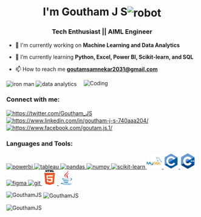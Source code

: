 <h1 align="center">I'm Goutham J S<img src="https://media.tenor.com/6mjhORYQX1UAAAAi/dm4uz3-foekoe.gif" alt="robot" align="center" height="60" width="60" /></h1>
<h3 align="center">Tech Enthusiast || AIML Engineer</h3>



- 🔭 I'm currently working on **Machine Learning and Data Analytics** 

- 🌱 I’m currently learning **Python, Excel, Power BI, Scikit-learn, and SQL**

- 📫 How to reach me **goutamsamnekar2031@gmail.com**


<img src="https://media.tenor.com/UiLQ_TyR6MMAAAAi/iron-man.gif" alt="iron man" align="center" height="50" width="50" />
<img src="https://tenor.com/bzzO8.gif" alt="data analytics" align="center" height="50" width="50" />

<img align="right" alt="Coding" width="300" src="https://d1ivubrj2a21dq.cloudfront.net/wp-content/uploads/2023/01/02152015/front-end-development.gif"  />

<h3 align="left">Connect with me:</h3>
<p align="left">
<a href="https://twitter.com/Goutham_JS" target="blank"><img align="center" src="https://raw.githubusercontent.com/rahuldkjain/github-profile-readme-generator/master/src/images/icons/Social/twitter.svg" alt="https://twitter.com/Goutham_JS" height="30" width="40" /></a>
<a href="https://www.linkedin.com/in/goutham-j-s-740aaa204/" target="blank"><img align="center" src="https://raw.githubusercontent.com/rahuldkjain/github-profile-readme-generator/master/src/images/icons/Social/linked-in-alt.svg" alt="https://www.linkedin.com/in/goutham-j-s-740aaa204/" height="30" width="40" /></a>
<a href="https://www.facebook.com/goutam.js.1/" target="blank"><img align="center" src="https://raw.githubusercontent.com/rahuldkjain/github-profile-readme-generator/master/src/images/icons/Social/facebook.svg" alt="https://www.facebook.com/goutam.js.1/" height="30" width="40" /></a>
<!-- <a href="https://www.codechef.com/users/goutham2031" target="blank"><img align="center" src="https://cdn.jsdelivr.net/npm/simple-icons@3.1.0/icons/codechef.svg" alt="https://www.codechef.com/users/goutham2031" height="30" width="40" /></a> -->

</p>

<h3 align="left">Languages and Tools:</h3>
<p align="left"> <a href="https://getbootstrap.com" target="_blank" rel="noreferrer"> 
 <a href="https://powerbi.microsoft.com/" target="_blank" rel="noreferrer"> 
  <img src="https://www.vectorlogo.zone/logos/microsoft_powerbi/microsoft_powerbi-icon.svg" alt="powerbi" width="60" height="40"/> 
</a> 
<a href="https://www.tableau.com/" target="_blank" rel="noreferrer"> 
  <img src="https://www.tableau.com/sites/default/files/pages/tableaulogo_highres.png" alt="tableau" width="60" height="40"/> 
</a> 
<a href="https://pandas.pydata.org/" target="_blank" rel="noreferrer"> 
  <img src="https://upload.wikimedia.org/wikipedia/commons/e/ed/Pandas_logo.svg" alt="pandas" width="60" height="40"/> 
</a> 
<a href="https://numpy.org/" target="_blank" rel="noreferrer"> 
  <img src="https://upload.wikimedia.org/wikipedia/commons/3/31/NumPy_logo_2020.svg" alt="numpy" width="0" height="40"/> 
</a>
 <a href="https://scikit-learn.org/" target="_blank" rel="noreferrer"> 
  <img src="https://upload.wikimedia.org/wikipedia/commons/0/05/Scikit_learn_logo_small.svg" alt="scikit-learn" width="60" height="40"/> 
</a> 
  <a href="https://www.mysql.com/" target="_blank" rel="noreferrer"> <img src="https://raw.githubusercontent.com/devicons/devicon/master/icons/mysql/mysql-original-wordmark.svg" alt="mysql" width="40" height="40"/> </a>
<!-- <img src="https://raw.githubusercontent.com/devicons/devicon/master/icons/bootstrap/bootstrap-plain-wordmark.svg" alt="bootstrap" width="40" height="40"/> </a> -->
<a href="https://www.cprogramming.com/" target="_blank" rel="noreferrer"> <img src="https://raw.githubusercontent.com/devicons/devicon/master/icons/c/c-original.svg" alt="c" width="40" height="40"/> </a> <a href="https://www.w3schools.com/cpp/" target="_blank" rel="noreferrer"> <img src="https://raw.githubusercontent.com/devicons/devicon/master/icons/cplusplus/cplusplus-original.svg" alt="cplusplus" width="40" height="40"/> </a> 
<!--  <a href="https://www.w3schools.com/css/" target="_blank" rel="noreferrer"> <img src="https://raw.githubusercontent.com/devicons/devicon/master/icons/css3/css3-original-wordmark.svg" alt="css3" width="40" height="40"/> </a>  -->
<!--  <a href="https://dart.dev" target="_blank" rel="noreferrer">  <img src="https://www.vectorlogo.zone/logos/dartlang/dartlang-icon.svg" alt="dart" width="40" height="40"/> </a>  -->
 <a href="https://www.figma.com/" target="_blank" rel="noreferrer"> <img src="https://www.vectorlogo.zone/logos/figma/figma-icon.svg" alt="figma" width="40" height="40"/> </a> <a href="https://flutter.dev" target="_blank" rel="noreferrer"> 
<!--  <img src="https://www.vectorlogo.zone/logos/flutterio/flutterio-icon.svg" alt="flutter" width="40" height="40"/> </a>  -->
 <a href="https://git-scm.com/" target="_blank" rel="noreferrer"> <img src="https://www.vectorlogo.zone/logos/git-scm/git-scm-icon.svg" alt="git" width="40" height="40"/> </a>
<!--  <a href="https://hadoop.apache.org/" target="_blank" rel="noreferrer"> <img src="https://www.vectorlogo.zone/logos/apache_hadoop/apache_hadoop-icon.svg" alt="hadoop" width="40" height="40"/> </a>  -->
 <a href="https://www.w3.org/html/" target="_blank" rel="noreferrer"> <img src="https://raw.githubusercontent.com/devicons/devicon/master/icons/html5/html5-original-wordmark.svg" alt="html5" width="40" height="40"/> </a> 
 <a href="https://www.java.com" target="_blank" rel="noreferrer"> <img src="https://raw.githubusercontent.com/devicons/devicon/master/icons/java/java-original.svg" alt="java" width="40" height="40"/> </a>
<!--  <a href="https://www.linux.org/" target="_blank" rel="noreferrer"> <img src="https://raw.githubusercontent.com/devicons/devicon/master/icons/linux/linux-original.svg" alt="linux" width="40" height="40"/> </a>  -->

<!--  <a href="https://pandas.pydata.org/" target="_blank" rel="noreferrer"> <img src="https://raw.githubusercontent.com/devicons/devicon/2ae2a900d2f041da66e950e4d48052658d850630/icons/pandas/pandas-original.svg" alt="pandas" width="40" height="40"/> </a>  -->
<!--  <a href="https://www.php.net" target="_blank" rel="noreferrer"> <img src="https://raw.githubusercontent.com/devicons/devicon/master/icons/php/php-original.svg" alt="php" width="40" height="40"/> </a>  -->
<!--   <a href="https://www.python.org" target="_blank" rel="noreferrer"> <img src="https://raw.githubusercontent.com/devicons/devicon/master/icons/python/python-original.svg" alt="python" width="40" height="40"/> </a> -->
<!--  <a href="https://reactjs.org/" target="_blank" rel="noreferrer"> <img src="https://raw.githubusercontent.com/devicons/devicon/master/icons/react/react-original-wordmark.svg" alt="react" width="40" height="40"/> </a> </p>
 -->
<p><img align="left" src="https://github-readme-stats.vercel.app/api/top-langs?username=GouthamJS&show_icons=true&locale=en&layout=compact" alt="GouthamJS" /></p>

<p>&nbsp;<img align="center" src="https://github-readme-stats.vercel.app/api?username=GouthamJS&show_icons=true&locale=en" alt="GouthamJS" /></p>

<p><img align="center" src="https://github-readme-streak-stats.herokuapp.com/?user=GouthamJS&" alt="GouthamJS" /></p>
